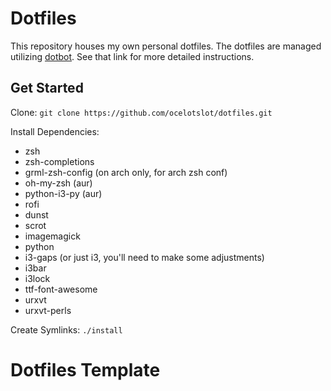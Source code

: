 # Dotfiles

This repository houses my own personal dotfiles. The dotfiles are managed
utilizing [dotbot](https://github.com/anishathalye/dotbot). See that link
for more detailed instructions.

## Get Started

Clone: `git clone https://github.com/ocelotslot/dotfiles.git`

Install Dependencies:
- zsh
- zsh-completions
- grml-zsh-config (on arch only, for arch zsh conf)
- oh-my-zsh (aur)
- python-i3-py (aur)
- rofi
- dunst
- scrot
- imagemagick
- python
- i3-gaps (or just i3, you'll need to make some adjustments)
- i3bar
- i3lock
- ttf-font-awesome
- urxvt
- urxvt-perls

Create Symlinks: `./install`


Dotfiles Template
=================

[dotbot]: https://github.com/anishathalye/dotbot
[fork]: https://github.com/anishathalye/dotfiles_template/fork
[anishathalye_dotfiles]: https://github.com/anishathalye/dotfiles
[csivanich_dotfiles]: https://github.com/csivanich/dotfiles
[m45t3r_dotfiles]: https://github.com/m45t3r/dotfiles
[alexwh_dotfiles]: https://github.com/alexwh/dotfiles
[azd325_dotfiles]: https://github.com/Azd325/dotfiles
[bluekeys_dotfiles]: https://github.com/bluekeys/.dotfiles
[wazery_dotfiles]: https://github.com/wazery/dotfiles
[thirtythreeforty_dotfiles]: https://github.com/thirtythreeforty/dotfiles
[dotbot-users]: https://github.com/anishathalye/dotbot/wiki/List-of-Dotbot-Users
